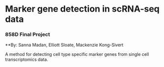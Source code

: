 # Marker gene detection in scRNA-seq data

### 858D Final Project
**By: Sanna Madan, Elliott Sloate, Mackenzie Kong-Sivert

A method for detecting cell type specific marker genes from single cell transcriptomics data. 
